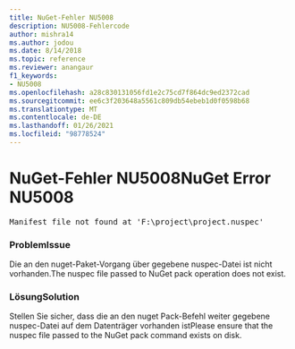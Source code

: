 ```yaml
---
title: NuGet-Fehler NU5008
description: NU5008-Fehlercode
author: mishra14
ms.author: jodou
ms.date: 8/14/2018
ms.topic: reference
ms.reviewer: anangaur
f1_keywords:
- NU5008
ms.openlocfilehash: a28c830131056fd1e2c75cd7f864dc9ed2372cad
ms.sourcegitcommit: ee6c3f203648a5561c809db54ebeb1d0f0598b68
ms.translationtype: MT
ms.contentlocale: de-DE
ms.lasthandoff: 01/26/2021
ms.locfileid: "98778524"
---
```

# <a name="nuget-error-nu5008"></a><span data-ttu-id="db236-103">NuGet-Fehler NU5008</span><span class="sxs-lookup"><span data-stu-id="db236-103">NuGet Error NU5008</span></span>
<pre>Manifest file not found at 'F:\project\project.nuspec'</pre>

### <a name="issue"></a><span data-ttu-id="db236-104">Problem</span><span class="sxs-lookup"><span data-stu-id="db236-104">Issue</span></span>

<span data-ttu-id="db236-105">Die an den nuget-Paket-Vorgang über gegebene nuspec-Datei ist nicht vorhanden.</span><span class="sxs-lookup"><span data-stu-id="db236-105">The nuspec file passed to NuGet pack operation does not exist.</span></span>


### <a name="solution"></a><span data-ttu-id="db236-106">Lösung</span><span class="sxs-lookup"><span data-stu-id="db236-106">Solution</span></span>

<span data-ttu-id="db236-107">Stellen Sie sicher, dass die an den nuget Pack-Befehl weiter gegebene nuspec-Datei auf dem Datenträger vorhanden ist</span><span class="sxs-lookup"><span data-stu-id="db236-107">Please ensure that the nuspec file passed to the NuGet pack command exists on disk.</span></span>

